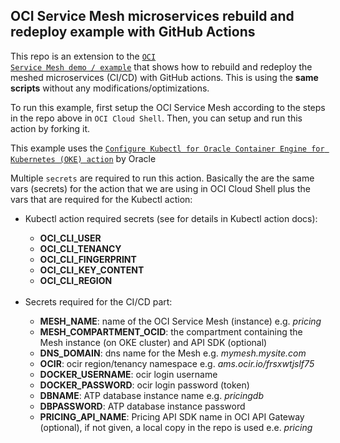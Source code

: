 ## OCI Service Mesh microservices rebuild and redeploy example with GitHub Actions

This repo is an extension to the <code><a href="https://github.com/mikarinneoracle/oci-service-mesh/blob/main/README.md">OCI Service Mesh demo / example</a></code> that shows how to rebuild and redeploy the meshed microservices (CI/CD) with GitHub actions. This is using the <b>same scripts</b> without any modifications/optimizations.

<p>
To run this example, first setup the OCI Service Mesh according to the steps in the repo above in <code>OCI Cloud Shell</code>. Then, you can setup and run this action by forking it.

<p>
This example uses the <code><a href="https://github.com/marketplace/actions/configure-kubectl-for-oracle-container-engine-for-kubernetes-oke">Configure Kubectl for Oracle Container Engine for Kubernetes (OKE) action</a></code> by Oracle
    
<p>
Multiple <code>secrets</code> are required to run this action. Basically the are the same vars (secrets) for the action
that we are using in OCI Cloud Shell plus the vars that are required for the Kubectl action:
    
<ul>
    <li>Kubectl action required secrets (see for details in Kubectl action docs):</li>
    <ul>
        <li><b>OCI_CLI_USER</b></li>
        <li><b>OCI_CLI_TENANCY</b></li>
        <li><b>OCI_CLI_FINGERPRINT</b></li>
        <li><b>OCI_CLI_KEY_CONTENT</b></li>
        <li><b>OCI_CLI_REGION</b></li>
    </ul>
    <br>
    <li>Secrets required for the CI/CD part:</li>
    <ul>
        <li><b>MESH_NAME</b>: name of the OCI Service Mesh (instance) e.g. <i>pricing</i></li>
        <li><b>MESH_COMPARTMENT_OCID</b>: the compartment containing the Mesh instance (on OKE cluster) and API SDK (optional)</li>
        <li><b>DNS_DOMAIN</b>: dns name for the Mesh e.g. <i>mymesh.mysite.com</i></li>
        <li><b>OCIR</b>: ocir region/tenancy namespace e.g. <i>ams.ocir.io/frsxwtjslf75</i></li>
        <li><b>DOCKER_USERNAME</b>: ocir login username</li>
        <li><b>DOCKER_PASSWORD</b>: ocir login password (token)</li>
        <li><b>DBNAME</b>: ATP database instance name e.g. <i>pricingdb</i></li>
        <li><b>DBPASSWORD</b>: ATP database instance password</li>
        <li><b>PRICING_API_NAME</b>: Pricing API SDK name in OCI API Gateway (optional), if not given, a local copy in the repo is used e.e. <i>pricing</i></li>
    </ul>
</ul>